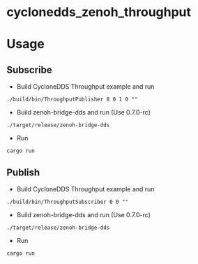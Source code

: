 # cyclonedds_zenoh_throughput

# Usage

## Subscribe

* Build CycloneDDS Throughput example and run

```shell
./build/bin/ThroughputPublisher 8 0 1 0 ""
```

* Build zenoh-bridge-dds and run (Use 0.7.0-rc)

```shell
./target/release/zenoh-bridge-dds
```

* Run

```shell
cargo run
```

## Publish

* Build CycloneDDS Throughput example and run

```shell
./build/bin/ThroughputSubscriber 0 0 ""
```

* Build zenoh-bridge-dds and run (Use 0.7.0-rc)

```shell
./target/release/zenoh-bridge-dds
```

* Run

```shell
cargo run
```


